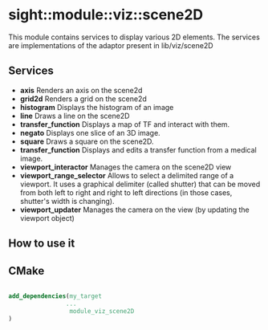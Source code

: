  # sight::module::viz::scene2D

This module contains services to display various 2D elements.
The services are implementations of the adaptor present in lib/viz/scene2D

## Services

- **axis**
  Renders an axis on the scene2d
- **grid2d**
  Renders a grid on the scene2d
- **histogram**
  Displays the histogram of an image
- **line**
  Draws a line on the scene2D
- **transfer_function**
  Displays a map of TF and interact with them.
- **negato**
  Displays one slice of an 3D image.
- **square**
  Draws a square on the scene2D.
- **transfer_function**
  Displays and edits a transfer function from a medical image.
- **viewport_interactor**
  Manages the camera on the scene2D view
- **viewport_range_selector**
  Allows to select a delimited range of a viewport.
  It uses a graphical delimiter (called shutter) that can be moved from both left to right
  and right to left directions (in those cases, shutter's width is changing).
- **viewport_updater**
  Manages the camera on the view (by updating the viewport object)

## How to use it

## CMake

```cmake

add_dependencies(my_target
                ...
                 module_viz_scene2D
)

```

